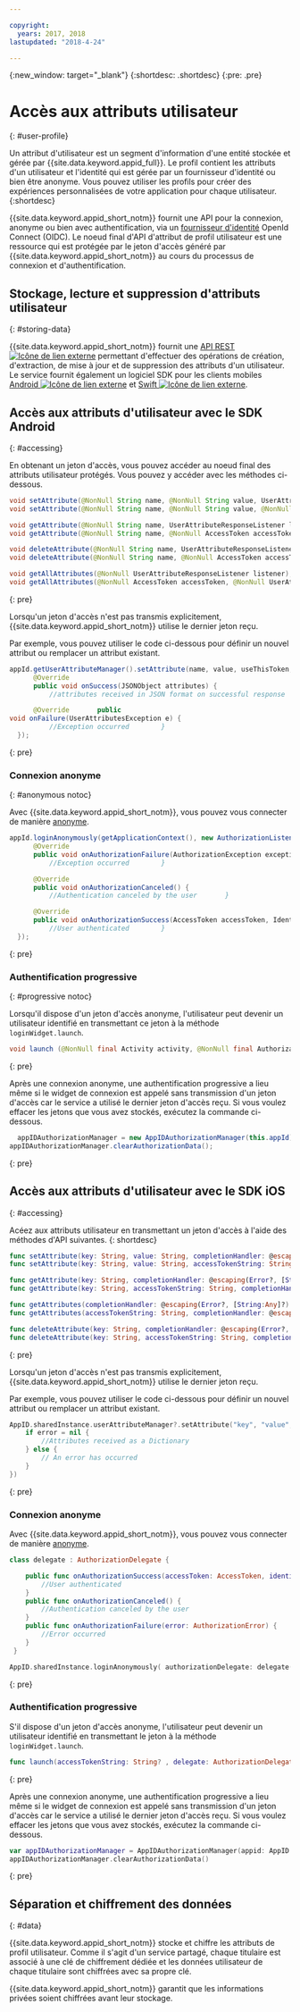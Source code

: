 ```yaml
---

copyright:
  years: 2017, 2018
lastupdated: "2018-4-24"

---
```


{:new_window: target="_blank"}
{:shortdesc: .shortdesc}
{:pre: .pre}


# Accès aux attributs utilisateur
{: #user-profile}

Un attribut d'utilisateur est un segment d'information d'une entité stockée et gérée par {{site.data.keyword.appid_full}}. Le profil contient les attributs d'un utilisateur et l'identité qui est gérée par un fournisseur d'identité ou bien être anonyme. Vous pouvez utiliser les profils pour créer des expériences personnalisées de votre application pour chaque utilisateur.
{:shortdesc}


{{site.data.keyword.appid_short_notm}} fournit une API pour la connexion, anonyme ou bien avec authentification, via un [fournisseur d'identité](/docs/services/appid/identity-providers.html) OpenId Connect (OIDC). Le noeud final d'API d'attribut de profil utilisateur est une ressource qui est protégée
par
le jeton d'accès généré par {{site.data.keyword.appid_short_notm}} au cours du
processus de connexion et d'authentification.


## Stockage, lecture et suppression d'attributs utilisateur
{: #storing-data}

{{site.data.keyword.appid_short_notm}} fournit une
<a href="https://appid-profiles.ng.bluemix.net/swagger-ui/index.html#/Attributes" target="_blank">API
REST <img src="../../icons/launch-glyph.svg" alt="Icône de lien externe"></a> permettant
d'effectuer des opérations de création, d'extraction, de mise à jour et de suppression
des attributs d'un utilisateur. Le service fournit également un logiciel SDK pour
les
clients
mobiles <a href="https://github.com/ibm-cloud-security/appid-clientsdk-android" target="_blank">Android
<img src="../../icons/launch-glyph.svg" alt="Icône de lien externe"></a>
et
<a href="https://github.com/ibm-cloud-security/appid-clientsdk-swift" target="_blank">Swift
<img src="../../icons/launch-glyph.svg" alt="Icône de lien externe"></a>.

## Accès aux attributs d'utilisateur avec le SDK Android
{: #accessing}

En obtenant un jeton d'accès, vous pouvez accéder au noeud final des attributs utilisateur protégés. Vous
pouvez y accéder avec les méthodes ci-dessous.

  ```java
  void setAttribute(@NonNull String name, @NonNull String value, UserAttributeResponseListener listener);
  void setAttribute(@NonNull String name, @NonNull String value, @NonNull AccessToken accessToken, UserAttributeResponseListener listener);

  void getAttribute(@NonNull String name, UserAttributeResponseListener listener);
  void getAttribute(@NonNull String name, @NonNull AccessToken accessToken, UserAttributeResponseListener listener);

  void deleteAttribute(@NonNull String name, UserAttributeResponseListener listener);
  void deleteAttribute(@NonNull String name, @NonNull AccessToken accessToken, UserAttributeResponseListener listener);

  void getAllAttributes(@NonNull UserAttributeResponseListener listener);
  void getAllAttributes(@NonNull AccessToken accessToken, @NonNull UserAttributeResponseListener listener);
  ```
  {: pre}

Lorsqu'un jeton d'accès n'est pas transmis explicitement, {{site.data.keyword.appid_short_notm}} utilise le dernier jeton reçu.

Par exemple, vous pouvez utiliser le code ci-dessous pour définir un
nouvel
attribut ou remplacer un attribut existant.

  ```java
  appId.getUserAttributeManager().setAttribute(name, value, useThisToken,new UserAttributeResponseListener() {
		@Override
		public void onSuccess(JSONObject attributes) {
			//attributes received in JSON format on successful response 		}

		@Override 		public
void onFailure(UserAttributesException e) {
			//Exception occurred 		}
	});
  ```
  {: pre}

### Connexion anonyme
{: #anonymous notoc}

Avec {{site.data.keyword.appid_short_notm}}, vous pouvez vous connecter de
manière [anonyme](/docs/services/appid/user-profile.html#anonymous).

  ```java
  appId.loginAnonymously(getApplicationContext(), new AuthorizationListener() {
		@Override
		public void onAuthorizationFailure(AuthorizationException exception) {
			//Exception occurred 		}

		@Override
		public void onAuthorizationCanceled() {
			//Authentication canceled by the user 		}

		@Override
		public void onAuthorizationSuccess(AccessToken accessToken, IdentityToken identityToken, RefreshToken refreshToken) {
			//User authenticated 		}
	});
  ```
  {: pre}

### Authentification progressive
{: #progressive notoc}

Lorsqu'il dispose d'un jeton d'accès anonyme, l'utilisateur peut devenir un utilisateur identifié en transmettant ce jeton à la méthode `loginWidget.launch`.

  ```java
  void launch (@NonNull final Activity activity, @NonNull final AuthorizationListener authorizationListener, String accessTokenString);
  ```
  {: pre}

Après une connexion anonyme, une authentification progressive a lieu même si le widget de connexion est appelé sans transmission d'un jeton d'accès car le service a utilisé le dernier jeton d'accès reçu. Si
vous voulez effacer les jetons que vous avez stockés, exécutez la commande ci-dessous.

  ```java
  	appIDAuthorizationManager = new AppIDAuthorizationManager(this.appId);
  appIDAuthorizationManager.clearAuthorizationData();
  ```
  {: pre}


## Accès aux attributs d'utilisateur avec le SDK iOS
{: #accessing}

Acéez aux attributs utilisateur en transmettant un jeton d'accès à l'aide des méthodes d'API suivantes.
{: shortdesc}

  ```swift
  func setAttribute(key: String, value: String, completionHandler: @escaping(Error?, [String:Any]?) -> Void)
  func setAttribute(key: String, value: String, accessTokenString: String, completionHandler: @escaping(Error?, [String:Any]?) -> Void)

  func getAttribute(key: String, completionHandler: @escaping(Error?, [String:Any]?) -> Void)
  func getAttribute(key: String, accessTokenString: String, completionHandler: @escaping(Error?, [String:Any]?) -> Void)

  func getAttributes(completionHandler: @escaping(Error?, [String:Any]?) -> Void)
  func getAttributes(accessTokenString: String, completionHandler: @escaping(Error?, [String:Any]?) -> Void)

  func deleteAttribute(key: String, completionHandler: @escaping(Error?, [String:Any]?) -> Void)
  func deleteAttribute(key: String, accessTokenString: String, completionHandler: @escaping(Error?, [String:Any]?) -> Void)
  ```
  {: pre}

Lorsqu'un jeton d'accès n'est pas transmis explicitement, {{site.data.keyword.appid_short_notm}} utilise le dernier jeton reçu.

Par exemple, vous pouvez utiliser le code ci-dessous pour définir un
nouvel
attribut ou remplacer un attribut existant.

  ```swift
  AppID.sharedInstance.userAttributeManager?.setAttribute("key", "value", completionHandler: { (error, result) in
      if error = nil {
          //Attributes received as a Dictionary
      } else {
          // An error has occurred
      }
  })
  ```
  {: pre}


### Connexion anonyme

Avec {{site.data.keyword.appid_short_notm}}, vous pouvez vous connecter de
manière [anonyme](/docs/services/appid/user-profile.html#anonymous).

  ```swift
  class delegate : AuthorizationDelegate {

      public func onAuthorizationSuccess(accessToken: AccessToken, identityToken: IdentityToken, refreshToken: RefreshToken?, response:Response?) {
          //User authenticated
      }
      public func onAuthorizationCanceled() {
          //Authentication canceled by the user
      }
      public func onAuthorizationFailure(error: AuthorizationError) {
          //Error occurred
      }
   }

  AppID.sharedInstance.loginAnonymously( authorizationDelegate: delegate())
  ```
  {: pre}

### Authentification progressive

S'il dispose d'un jeton d'accès anonyme, l'utilisateur peut devenir un
utilisateur identifié en transmettant le jeton à la méthode
`loginWidget.launch`.

  ```swift
  func launch(accessTokenString: String? , delegate: AuthorizationDelegate)
  ```
  {: pre}

Après une connexion anonyme, une authentification progressive a lieu même si le widget de connexion est appelé sans transmission d'un jeton d'accès car le service a utilisé le dernier jeton d'accès reçu. Si
vous voulez effacer les jetons que vous avez stockés, exécutez la commande ci-dessous.

  ```swift
  var appIDAuthorizationManager = AppIDAuthorizationManager(appid: AppID.sharedInstance)
  appIDAuthorizationManager.clearAuthorizationData()
  ```
  {: pre}

## Séparation et chiffrement des données
{: #data}

{{site.data.keyword.appid_short_notm}} stocke et chiffre les attributs de profil utilisateur. Comme il s'agit d'un service partagé, chaque titulaire est associé à une clé de chiffrement dédiée et les données utilisateur de chaque titulaire sont chiffrées avec sa propre clé.

{{site.data.keyword.appid_short_notm}} garantit que les informations privées soient chiffrées avant leur stockage.

